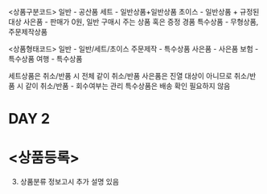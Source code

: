 <상품구분코드>
일반 - 공산품
세트 - 일반상품+일반상품
초이스 - 일반상품 + 규정된 대상
사은품 - 판매가 0원, 일반 구매시 주는 상품 혹은 증정 경품
특수상품 - 무형상품, 주문제작상품

<상품형태코드>
일반 - 일반/세트/초이스
주문제작 - 특수상품
사은품 - 사은품
보험 - 특수상품
여행 - 특수상품

세트상품은 취소/반품 시 전체 같이 취소/반품
사은품은 진열 대상이 아니므로 취소/반품 시 같이 취소/반품 - 회수여부는 관리
특수상품은 배송 확인 필요하지 않음

# DAY 2

# <상품등록>
3. 상품분류 정보고시 추가 설명 있음